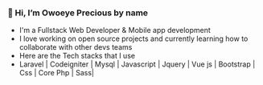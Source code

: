  ### 👋 Hi, I’m Owoeye Precious by name
- I'm a Fullstack Web Developer & Mobile app development
- I love working on open source projects and currently learning how to collaborate with other devs teams
- Here are the  Tech stacks that I use 
- Laravel | Codeigniter | Mysql | Javascript | Jquery | Vue js | Bootstrap | Css | Core Php | Sass|


<!---
parallelbox-lab/parallelbox-lab is a ✨ special ✨ repository because its `README.md` (this file) appears on your GitHub profile.
You can click the Preview link to take a look at your changes.
--->
